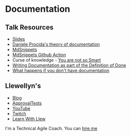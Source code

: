 # Documentation
## Talk Resources

* [Slides](https://github.com/isidore/Talks/blob/master/Slides/Documentation.pptx)
* [Daniele Procida's theory of documentation](https://documentation.divio.com/)
* [MdSnippets](http://mdsnippets.com/)
* [MdSnippets Github Action](https://github.com/approvals/ApprovalTests.Java/blob/master/.github/workflows/updateMarkdown.yml#L1)
* Curse of knowledge - [You are not so Smart](https://youarenotsosmart.com/2017/07/20/yanss-103-desirability-bias/)
* [Writing Documentation as part of the Definition of Done](https://www.youtube.com/watch?v=Gms8GijwO9Q)
* [What happens if you don't have documentation](https://youtu.be/FbC2TjSKHXc?t=299)



## Llewellyn's <!-- include: llewellyn.md -->

* [Blog](http://llewellynfalco.blogspot.com/)
* [ApprovalTests](https://github.com/approvals/)
* [YouTube](https://www.youtube.com/user/isidoreus/videos)
* [Twitch](https://www.twitch.tv/llewellynfalco)
* [Learn With Llew](https://github.com/LearnWithLlew)

I'm a Technical Agile Coach. You can [hire me](http://llewellynfalco.blogspot.com/p/hire-me.html)
 <!-- endInclude -->
